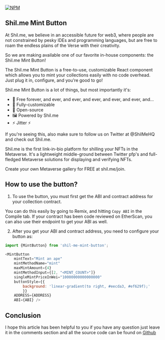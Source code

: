 [![NPM](https://nodei.co/npm/shil-me-mint-button.png)](https://www.npmjs.com/package/shil-me-mint-button)

## Shil.me Mint Button

At Shil.me, we believe in an accessible future for web3, where people are not constrained by pesky IDEs and programming languages, but are free to roam the endless plains of the Verse with their creativity.

So we are making available one of our favorite in-house components: the Shil.me Mint Button!

The Shil.me Mint Button is a free-to-use, customizable React component which allows you to mint your collections easily with no code overhead. Just plug it in, configure, and you're good to go!

Shil.me Mint Button is a lot of things, but most importantly it's:

- 💸 Free forever, and ever, and ever, and ever, and ever, and ever, and...
- 🎨 Fully-customizable
- 📒 Open-source
- 🖼 Powered by Shil.me
- ⚡️ Jitter ⚡

If you're seeing this, also make sure to follow us on Twitter at @ShilMeHQ and check out Shil.me.

Shil.me is the first link-in-bio platform for shilling your NFTs in the Metaverse. It's a lightweight middle-ground between Twitter pfp's and full-fledged Metaverse solutions for displaying and verifying NFTs.

Create your own Metaverse gallery for FREE at shil.me/join.

## How to use the button?

1. To use the button, you must first get the ABI and contract address for your collection contract.

You can do this easily by going to Remix, and hitting `Copy ABI` in the Compile tab. If your contract has been code reviewed on EtherScan, you can also use their endpoint to get your ABI as well.

2. After you get your ABI and contract address, you need to configure your button as:

```javascript
import {MintButton} from 'shil-me-mint-button';

<MintButton 
	mintText="Mint an ape"
	mintMethodName="mint" 
	maxMintAmount={4}
	mintMethodInput={[2, "<MINT_COUNT>"]}
	singleMintPriceInWei="10000000000000000"
	buttonStyle={{
		background: 'linear-gradient(to right, #eecda3, #ef629f);'
    	}}
	ADDRESS={ADDRESS}
	ABI={ABI} />
```

## Conclusion
I hope this article has been helpful to you if you have any question just leave it in the comments section and all the source code can be found on [Github](https://github.com/jim-junior/react-npm-library-template "GitHub repository")
